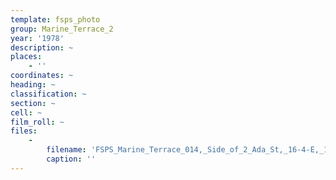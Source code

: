 ```yaml
---
template: fsps_photo
group: Marine_Terrace_2
year: '1978'
description: ~
places:
    - ''
coordinates: ~
heading: ~
classification: ~
section: ~
cell: ~
film_roll: ~
files:
    -
        filename: 'FSPS_Marine_Terrace_014,_Side_of_2_Ada_St,_16-4-E,_1978.png'
        caption: ''
---
```

